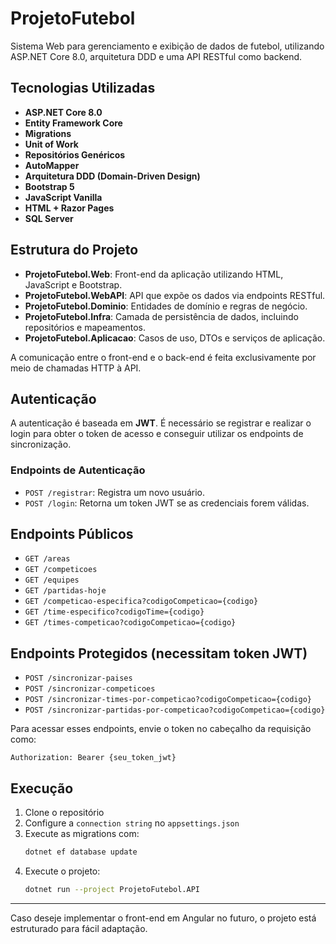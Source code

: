 
# ProjetoFutebol

Sistema Web para gerenciamento e exibição de dados de futebol, utilizando ASP.NET Core 8.0, arquitetura DDD e uma API RESTful como backend.

## Tecnologias Utilizadas

- **ASP.NET Core 8.0**
- **Entity Framework Core**
- **Migrations**
- **Unit of Work**
- **Repositórios Genéricos**
- **AutoMapper**
- **Arquitetura DDD (Domain-Driven Design)**
- **Bootstrap 5**
- **JavaScript Vanilla**
- **HTML + Razor Pages**
- **SQL Server**

## Estrutura do Projeto

- **ProjetoFutebol.Web**: Front-end da aplicação utilizando HTML, JavaScript e Bootstrap.
- **ProjetoFutebol.WebAPI**: API que expõe os dados via endpoints RESTful.
- **ProjetoFutebol.Dominio**: Entidades de domínio e regras de negócio.
- **ProjetoFutebol.Infra**: Camada de persistência de dados, incluindo repositórios e mapeamentos.
- **ProjetoFutebol.Aplicacao**: Casos de uso, DTOs e serviços de aplicação.

A comunicação entre o front-end e o back-end é feita exclusivamente por meio de chamadas HTTP à API.

## Autenticação

A autenticação é baseada em **JWT**. É necessário se registrar e realizar o login para obter o token de acesso e conseguir utilizar os endpoints de sincronização.

### Endpoints de Autenticação

- `POST /registrar`: Registra um novo usuário.
- `POST /login`: Retorna um token JWT se as credenciais forem válidas.

## Endpoints Públicos

- `GET /areas`
- `GET /competicoes`
- `GET /equipes`
- `GET /partidas-hoje`
- `GET /competicao-especifica?codigoCompeticao={codigo}`
- `GET /time-especifico?codigoTime={codigo}`
- `GET /times-competicao?codigoCompeticao={codigo}`

## Endpoints Protegidos (necessitam token JWT)

- `POST /sincronizar-paises`
- `POST /sincronizar-competicoes`
- `POST /sincronizar-times-por-competicao?codigoCompeticao={codigo}`
- `POST /sincronizar-partidas-por-competicao?codigoCompeticao={codigo}`

Para acessar esses endpoints, envie o token no cabeçalho da requisição como:

```
Authorization: Bearer {seu_token_jwt}
```

## Execução

1. Clone o repositório
2. Configure a `connection string` no `appsettings.json`
3. Execute as migrations com:
   ```bash
   dotnet ef database update
   ```
4. Execute o projeto:
   ```bash
   dotnet run --project ProjetoFutebol.API
   ```

---

Caso deseje implementar o front-end em Angular no futuro, o projeto está estruturado para fácil adaptação.
